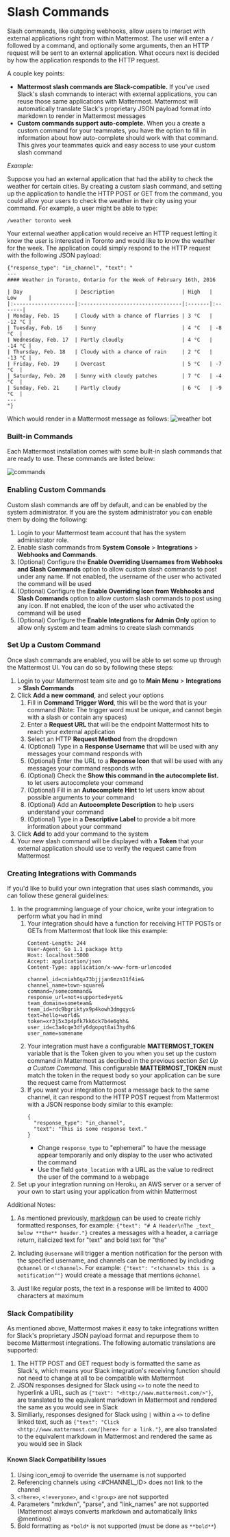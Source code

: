 # Slash Commands

Slash commands, like outgoing webhooks, allow users to interact with external applications right from within Mattermost. The user will enter a `/` followed by a command, and optionally some arguments, then an HTTP request will be sent to an external application. What occurs next is decided by how the application responds to the HTTP request.

A couple key points:

- **Mattermost slash commands are Slack-compatible.** If you've used Slack's slash commands to interact with external applications, you can reuse those same applications with Mattermost. Mattermost will automatically translate Slack's proprietary JSON payload format into markdown to render in Mattermost messages
- **Custom commands support auto-complete.** When you a create a custom command for your teammates, you have the option to fill in information about how auto-complete should work with that command. This gives your teammates quick and easy access to use your custom slash command

_Example:_

Suppose you had an external application that had the ability to check the weather for certain cities. By creating a custom slash command, and setting up the application to handle the HTTP POST or GET from the command, you could allow your users to check the weather in their city using your command. For example, a user might be able to type:

`/weather toronto week`

Your external weather application would receive an HTTP request letting it know the user is interested in Toronto and would like to know the weather for the week. The application could simply respond to the HTTP request with the following JSON payload:

```
{"response_type": "in_channel", "text": "
---
#### Weather in Toronto, Ontario for the Week of February 16th, 2016

| Day                 | Description                      | High   | Low    |
|:--------------------|:---------------------------------|:-------|:-------|
| Monday, Feb. 15     | Cloudy with a chance of flurries | 3 °C   | -12 °C |
| Tuesday, Feb. 16    | Sunny                            | 4 °C   | -8 °C  |
| Wednesday, Feb. 17  | Partly cloudly                   | 4 °C   | -14 °C |
| Thursday, Feb. 18   | Cloudy with a chance of rain     | 2 °C   | -13 °C |
| Friday, Feb. 19     | Overcast                         | 5 °C   | -7 °C  |
| Saturday, Feb. 20   | Sunny with cloudy patches        | 7 °C   | -4 °C  |
| Sunday, Feb. 21     | Partly cloudy                    | 6 °C   | -9 °C  |
---
"}
```
Which would render in a Mattermost message as follows:
![weather bot](../images/weatherBot.PNG)

### Built-in Commands
Each Mattermost installation comes with some built-in slash commands that are ready to use. These commands are listed below:

![commands](../images/slashCommandsTable.PNG)

### Enabling Custom Commands
Custom slash commands are off by default, and can be enabled by the system administrator. If you are the system administrator you can enable them by doing the following:

1. Login to your Mattermost team account that has the system administrator role.
2. Enable slash commands from **System Console** > **Integrations** > **Webhooks and Commands**.
3. (Optional) Configure the **Enable Overriding Usernames from Webhooks and Slash Commands** option to allow custom slash commands to post under any name. If not enabled, the username of the user who activated the command will be used
4. (Optional) Configure the **Enable Overriding Icon from Webhooks and Slash Commands** option to allow custom slash commands to post using any icon. If not enabled, the icon of the user who activated the command will be used
5. (Optional) Configure the **Enable Integrations for Admin Only** option to allow only system and team admins to create slash commands

### Set Up a Custom Command
Once slash commands are enabled, you will be able to set some up through the Mattermost UI. You can do so by following these steps:

1. Login to your Mattermost team site and go to **Main Menu** > **Integrations** > **Slash Commands**
2. Click **Add a new command**, and select your options
   1. Fill in **Command Trigger Word**, this will be the word that is your command (Note: The trigger word must be unique, and cannot begin with a slash or contain any spaces)
   2. Enter a **Request URL** that will be the endpoint Mattermost hits to reach your external application
   3. Select an HTTP **Request Method** from the dropdown
   4. (Optional) Type in a **Response Username** that will be used with any messages your command responds with
   5. (Optional) Enter the URL to a **Reponse Icon** that will be used with any messages your command responds with
   6. (Optional) Check the **Show this command in the autocomplete list.** to let users autocomplete your command
   7. (Optional) Fill in an **Autocomplete Hint** to let users know about possible arguments to your command
   8. (Optional) Add an **Autocomplete Description** to help users understand your command
   9. (Optional) Type in a **Descriptive Label** to provide a bit more information about your command
4. Click **Add** to add your command to the system
5. Your new slash command will be displayed with a **Token** that your external application should use to verify the request came from Mattermost

### Creating Integrations with Commands
If you'd like to build your own integration that uses slash commands, you can follow these general guidelines:

1. In the programming language of your choice, write your integration to perform what you had in mind
    1. Your integration should have a function for receiving HTTP POSTs or GETs from Mattermost that look like this example:
        ```
        Content-Length: 244
        User-Agent: Go 1.1 package http
        Host: localhost:5000
        Accept: application/json
        Content-Type: application/x-www-form-urlencoded

        channel_id=cniah6qa73bjjjan6mzn11f4ie&
        channel_name=town-square&
        command=/somecommand&
        response_url=not+supported+yet&
        team_domain=someteam&
        team_id=rdc9bgriktyx9p4kowh3dmgqyc&
        text=hello+world&
        token=xr3j5x3p4pfk7kk6ck7b4e6ghh&
        user_id=c3a4cqe3dfy6dgopqt8ai3hydh&
        user_name=somename
        ```
    2. Your integration must have a configurable **MATTERMOST_TOKEN** variable that is the Token given to you when you set up the custom command in Mattermost as decribed in the previous section _Set Up a Custom Command_. This configurable **MATTERMOST_TOKEN** must match the token in the request body so your application can be sure the request came from Mattermost
    3. If you want your integration to post a message back to the same channel, it can respond to the HTTP POST request from Mattermost with a JSON response body similar to this example:
        ```
        {
          "response_type": "in_channel",
          "text": "This is some response text."
        }
        ```
        - Change `response_type` to "ephemeral" to have the message appear temporarily and only display to the user who activated the command
        - Use the field `goto_location` with a URL as the value to redirect the user of the command to a webpage
2. Set up your integration running on Heroku, an AWS server or a server of your own to start using your application from within Mattermost

Additional Notes:

1. As mentioned previously, [markdown](http://docs.mattermost.com/help/messaging/formatting-text.html) can be used to create richly formatted responses, for example: ```{"text": "# A Header\nThe _text_ below **the** header."}``` creates a messages with a header, a carriage return, italicized text for "text" and bold text for "the"

2. Including `@username` will trigger a mention notification for the person with the specified username, and channels can be mentioned by including `@channel` or `<!channel>`. For example:  ```{"text": "<!channel> this is a notification""}``` would create a message that mentions `@channel` 

3. Just like regular posts, the text in a response will be limited to 4000 characters at maximum

### Slack Compatibility

As mentioned above, Mattermost makes it easy to take integrations written for Slack's proprietary JSON payload format and repurpose them to become Mattermost integrations. The following automatic translations are supported:

1. The HTTP POST and GET request body is formatted the same as Slack's, which means your Slack integration's receiving function should not need to change at all to be compatible with Mattermost
2. JSON responses designed for Slack using `<>` to note the need to hyperlink a URL, such as ```{"text": "<http://www.mattermost.com/>"}```, are translated to the equivalent markdown in Mattermost and rendered the same as you would see in Slack
3. Similiarly, responses designed for Slack using `|` within a `<>` to define linked text, such as ```{"text": "Click <http://www.mattermost.com/|here> for a link."}```, are also translated to the equivalent markdown in Mattermost and rendered the same as you would see in Slack

#### Known Slack Compatibility Issues

1. Using icon_emoji to override the username is not supported  
2. Referencing  channels using <#CHANNEL_ID> does not link to the channel  
3. `<!here>`, `<!everyone>`, and `<!group>` are not supported  
4. Parameters "mrkdwn", "parse", and "link_names" are not supported (Mattermost always converts markdown and automatically links @mentions)  
5. Bold formatting as `*bold*` is not supported (must be done as `**bold**`)  
